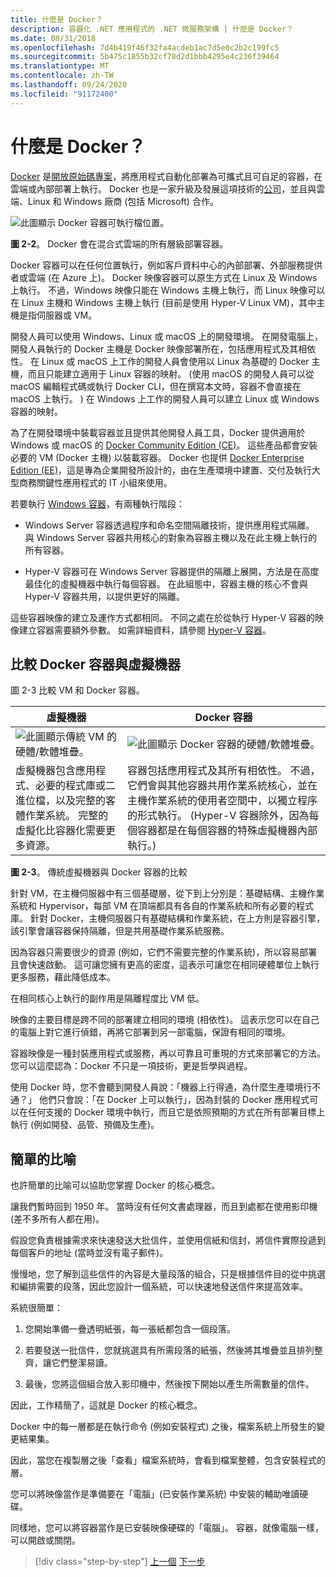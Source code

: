 ```yaml
---
title: 什麼是 Docker？
description: 容器化 .NET 應用程式的 .NET 微服務架構 | 什麼是 Docker？
ms.date: 08/31/2018
ms.openlocfilehash: 7d4b419f46f32fa4acdeb1ac7d5e0c2b2c199fc5
ms.sourcegitcommit: 5b475c1855b32cf78d2d1bbb4295e4c236f39464
ms.translationtype: MT
ms.contentlocale: zh-TW
ms.lasthandoff: 09/24/2020
ms.locfileid: "91172400"
---
```

# <a name="what-is-docker"></a>什麼是 Docker？

[Docker](https://www.docker.com/) 是[開放原始碼專案](https://github.com/docker/docker)，將應用程式自動化部署為可攜式且可自足的容器，在雲端或內部部署上執行。 Docker 也是一家升級及發展這項技術的[公司](https://www.docker.com/)，並且與雲端、Linux 和 Windows 廠商 (包括 Microsoft) 合作。

![此圖顯示 Docker 容器可執行檔位置。](./media/docker-defined/docker-containers-run-anywhere.png)

**圖 2-2**。 Docker 會在混合式雲端的所有層級部署容器。

Docker 容器可以在任何位置執行，例如客戶資料中心的內部部署、外部服務提供者或雲端 (在 Azure 上)。 Docker 映像容器可以原生方式在 Linux 及 Windows 上執行。 不過，Windows 映像只能在 Windows 主機上執行，而 Linux 映像可以在 Linux 主機和 Windows 主機上執行 (目前是使用 Hyper-V Linux VM)，其中主機是指伺服器或 VM。

開發人員可以使用 Windows、Linux 或 macOS 上的開發環境。 在開發電腦上，開發人員執行的 Docker 主機是 Docker 映像部署所在，包括應用程式及其相依性。 在 Linux 或 macOS 上工作的開發人員會使用以 Linux 為基礎的 Docker 主機，而且只能建立適用于 Linux 容器的映射。  (使用 macOS 的開發人員可以從 macOS 編輯程式碼或執行 Docker CLI，但在撰寫本文時，容器不會直接在 macOS 上執行。 ) 在 Windows 上工作的開發人員可以建立 Linux 或 Windows 容器的映射。

為了在開發環境中裝載容器並且提供其他開發人員工具，Docker 提供適用於 Windows 或 macOS 的 [Docker Community Edition (CE)](https://www.docker.com/community-edition)。 這些產品都會安裝必要的 VM (Docker 主機) 以裝載容器。 Docker 也提供 [Docker Enterprise Edition (EE)](https://www.docker.com/enterprise-edition)，這是專為企業開發所設計的，由在生產環境中建置、交付及執行大型商務關鍵性應用程式的 IT 小組來使用。

若要執行 [Windows 容器](/virtualization/windowscontainers/about/)，有兩種執行階段：

- Windows Server 容器透過程序和命名空間隔離技術，提供應用程式隔離。 與 Windows Server 容器共用核心的對象為容器主機以及在此主機上執行的所有容器。

- Hyper-V 容器可在 Windows Server 容器提供的隔離上展開，方法是在高度最佳化的虛擬機器中執行每個容器。 在此組態中，容器主機的核心不會與 Hyper-V 容器共用，以提供更好的隔離。

這些容器映像的建立及運作方式都相同。 不同之處在於從執行 Hyper-V 容器的映像建立容器需要額外參數。 如需詳細資料，請參閱 [Hyper-V 容器](/virtualization/windowscontainers/manage-containers/hyperv-container)。

## <a name="comparing-docker-containers-with-virtual-machines"></a>比較 Docker 容器與虛擬機器

圖 2-3 比較 VM 和 Docker 容器。

| 虛擬機器 | Docker 容器 |
| -----------------| ------------------|
|![此圖顯示傳統 VM 的硬體/軟體堆疊。](./media/docker-defined/virtual-machine-hardware-software.png)|![此圖顯示 Docker 容器的硬體/軟體堆疊。](./media/docker-defined/docker-container-hardware-software.png)|
|虛擬機器包含應用程式、必要的程式庫或二進位檔，以及完整的客體作業系統。 完整的虛擬化比容器化需要更多資源。 | 容器包括應用程式及其所有相依性。 不過，它們會與其他容器共用作業系統核心，並在主機作業系統的使用者空間中，以獨立程序的形式執行。 (Hyper-V 容器除外，因為每個容器都是在每個容器的特殊虛擬機器內部執行。) |

**圖 2-3**。 傳統虛擬機器與 Docker 容器的比較

針對 VM，在主機伺服器中有三個基礎層，從下到上分別是：基礎結構、主機作業系統和 Hypervisor，每部 VM 在頂端都具有各自的作業系統和所有必要的程式庫。 針對 Docker，主機伺服器只有基礎結構和作業系統，在上方則是容器引擎，該引擎會讓容器保持隔離，但是共用基礎作業系統服務。

因為容器只需要很少的資源 (例如，它們不需要完整的作業系統)，所以容易部署且會快速啟動。 這可讓您擁有更高的密度，這表示可讓您在相同硬體單位上執行更多服務，藉此降低成本。

在相同核心上執行的副作用是隔離程度比 VM 低。

映像的主要目標是跨不同的部署建立相同的環境 (相依性)。 這表示您可以在自己的電腦上對它進行偵錯，再將它部署到另一部電腦，保證有相同的環境。

容器映像是一種封裝應用程式或服務，再以可靠且可重現的方式來部署它的方法。 您可以這麼認為：Docker 不只是一項技術，更是哲學與過程。

使用 Docker 時，您不會聽到開發人員說：「機器上行得通，為什麼生產環境行不通？」 他們只會說：「在 Docker 上可以執行」，因為封裝的 Docker 應用程式可以在任何支援的 Docker 環境中執行，而且它是依照預期的方式在所有部署目標上執行 (例如開發、品管、預備及生產)。

## <a name="a-simple-analogy"></a>簡單的比喻

也許簡單的比喻可以協助您掌握 Docker 的核心概念。

讓我們暫時回到 1950 年。 當時沒有任何文書處理器，而且到處都在使用影印機 (差不多所有人都在用)。

假設您負責根據需求來快速發送大批信件，並使用信紙和信封，將信件實際投遞到每個客戶的地址 (當時並沒有電子郵件)。

慢慢地，您了解到這些信件的內容是大量段落的組合，只是根據信件目的從中挑選和編排需要的段落，因此您設計一個系統，可以快速地發送信件來提高效率。

系統很簡單：

1. 您開始準備一疊透明紙張，每一張紙都包含一個段落。

2. 若要發送一批信件，您就挑選具有所需段落的紙張，然後將其堆疊並且排列整齊，讓它們整潔易讀。

3. 最後，您將這個組合放入影印機中，然後按下開始以產生所需數量的信件。

因此，工作精簡了，這就是 Docker 的核心概念。

Docker 中的每一層都是在執行命令 (例如安裝程式) 之後，檔案系統上所發生的變更結果集。

因此，當您在複製層之後「查看」檔案系統時，會看到檔案整體，包含安裝程式的層。

您可以將映像當作是準備要在「電腦」(已安裝作業系統) 中安裝的輔助唯讀硬碟。

同樣地，您可以將容器當作是已安裝映像硬碟的「電腦」。 容器，就像電腦一樣，可以開啟或關閉。

>[!div class="step-by-step"]
>[上一個](index.md) 
>[下一步](docker-terminology.md)
